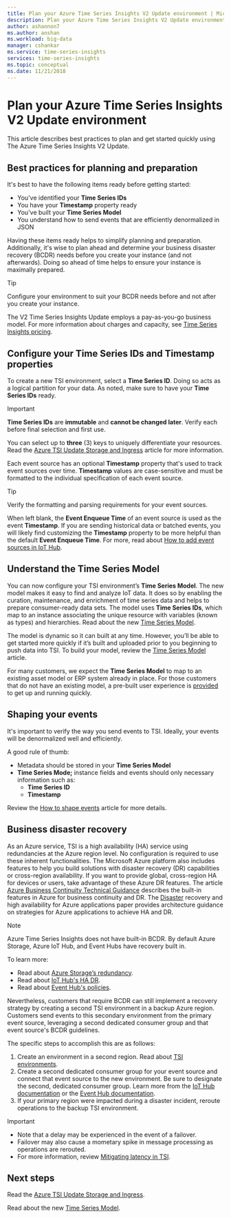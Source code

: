 ```yaml
---
title: Plan your Azure Time Series Insights V2 Update environment | Microsoft Docs
description: Plan your Azure Time Series Insights V2 Update environment 
author: ashannon7
ms.author: anshan
ms.workload: big-data
manager: cshankar
ms.service: time-series-insights
services: time-series-insights
ms.topic: conceptual
ms.date: 11/21/2018
---
```


# Plan your Azure Time Series Insights V2 Update environment

This article describes best practices to plan and get started quickly using The Azure Time Series Insights V2 Update.

## Best practices for planning and preparation

It's best to have the following items ready before getting started:

* You've identified your **Time Series IDs**
* You have your **Timestamp** property ready
* You've built your **Time Series Model**
* You understand how to send events that are efficiently denormalized in JSON

Having these items ready helps to simplify planning and preparation. Additionally, it's wise to plan ahead and determine your business disaster recovery (BCDR) needs before you create your instance (and not afterwards). Doing so ahead of time helps to ensure your instance is maximally prepared.

> [!TIP]
> Configure your environment to suit your BCDR needs before and not after you create your instance.

The V2 Time Series Insights Update employs a pay-as-you-go business model. For more information about charges and capacity, see [Time Series Insights pricing](https://azure.microsoft.com/pricing/details/time-series-insights).

## Configure your Time Series IDs and Timestamp properties

To create a new TSI environment, select a **Time Series ID**. Doing so acts as a logical partition for your data. As noted, make sure to have your **Time Series IDs** ready.

> [!IMPORTANT]
> **Time Series IDs** are **immutable** and **cannot be changed later**. Verify each before final selection and first use.

You can select up to **three** (3) keys to uniquely differentiate your resources. Read the [Azure TSI Update Storage and Ingress](./time-series-insights-update-storage-ingress.md) article for more information.

Each event source has an optional **Timestamp** property that's used to track event sources over time. **Timestamp** values are case-sensitive and must be formatted to the individual specification of each event source.

> [!TIP]
> Verify the formatting and parsing requirements for your event sources.

When left blank, the **Event Enqueue Time** of an event source is used as the event **Timestamp**. If you are sending historical data or batched events, you will likely find customizing the **Timestamp** property to be more helpful than the default **Event Enqueue Time**. For more, read about [How to add event sources in IoT Hub](https://docs.microsoft.com/azure/time-series-insights/time-series-insights-how-to-add-an-event-source-iothub).  

## Understand the Time Series Model

You can now configure your TSI environment’s **Time Series Model**. The new model makes it easy to find and analyze IoT data. It does so by enabling the curation, maintenance, and enrichment of time series data and helps to prepare consumer-ready data sets. The model uses **Time Series IDs**, which map to an instance associating the unique resource with variables (known as types) and hierarchies. Read about the new [Time Series Model](./time-series-insights-update-tsm.md).

The model is dynamic so it can built at any time. However, you’ll be able to get started more quickly if it’s built and uploaded prior to you beginning to push data into TSI. To build your model, review the [Time Series Model](./time-series-insights-update-tsm.md) article.

For many customers, we expect the **Time Series Model** to map to an existing asset model or ERP system already in place. For those customers that do not have an existing model, a pre-built user experience is [provided](https://github.com/Microsoft/tsiclient) to get up and running quickly.

## Shaping your events

It's important to verify the way you send events to TSI. Ideally, your events will be denormalized well and efficiently.

A good rule of thumb:

* Metadata should be stored in your **Time Series Model**
* **Time Series Mode;** instance fields and events should only necessary information such as:
  * **Time Series ID**
  * **Timestamp**

Review the [How to shape events](./time-series-insights-update-how-to-shape-events.md) article for more details.

## Business disaster recovery

As an Azure service, TSI is a high availability (HA) service using redundancies at the Azure region level. No configuration is required to use these inherent functionalities. The Microsoft Azure platform also includes features to help you build solutions with disaster recovery (DR) capabilities or cross-region availability. If you want to provide global, cross-region HA for devices or users, take advantage of these Azure DR features. The article [Azure Business Continuity Technical Guidance](https://docs.microsoft.com/azure/resiliency/resiliency-technical-guidance) describes the built-in features in Azure for business continuity and DR. The [Disaster](https://docs.microsoft.com/azure/architecture/resiliency/index) recovery and high availability for Azure applications paper provides architecture guidance on strategies for Azure applications to achieve HA and DR.

> [!NOTE]
> Azure Time Series Insights does not have built-in BCDR.
> By default Azure Storage, Azure IoT Hub, and Event Hubs have recovery built in.

To learn more:

* Read about [Azure Storage’s redundancy](https://docs.microsoft.com/azure/storage/common/storage-redundancy).
* Read about [IoT Hub's HA DR](https://docs.microsoft.com/azure/iot-hub/iot-hub-ha-dr).
* Read about [Event Hub's policies](https://docs.microsoft.com/azure/event-hubs/event-hubs-geo-dr).

Nevertheless, customers that require BCDR can still implement a recovery strategy by creating a second TSI environment in a backup Azure region. Customers send events to this secondary environment from the primary event source, leveraging a second dedicated consumer group and that event source's BCDR guidelines.

The specific steps to accomplish this are as follows:

1. Create an environment in a second region. Read about [TSI environments](./time-series-insights-get-started.md).
1. Create a second dedicated consumer group for your event source and connect that event source to the new environment. Be sure to designate the second, dedicated consumer group. Learn more from the [IoT Hub documentation](./time-series-insights-how-to-add-an-event-source-iothub.md) or the [Event Hub documentation](./time-series-insights-data-access.md).
1. If your primary region were impacted during a disaster incident, reroute operations to the backup TSI environment.

> [!IMPORTANT]
> * Note that a delay may be experienced in the event of a failover.
> * Failover may also cause a mometary spike in message processing as operations are rerouted.
> * For more information, review [Mitigating latency in TSI](./time-series-insights-environment-mitigate-latency.md).

## Next steps

Read the [Azure TSI Update Storage and Ingress](./time-series-insights-update-storage-ingress.md).

Read about the new [Time Series Model](./time-series-insights-update-tsm.md).
